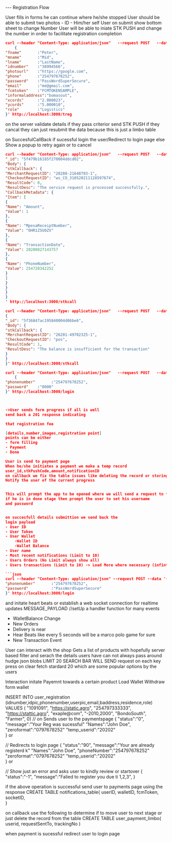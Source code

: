 --- Registration Flow

User fills in forms he can continue where he/she stopped 
User should be able to submit two photos 
    - ID 
    - Him/her self
User on submit show bottom sheet to change Number
User will be able to iniate STK PUSH and change the number in order to facilitate registration completion
```json
curl --header "Content-Type: application/json"   --request POST   --data '
    {
"fname"       :"Peter",    
"mname"       :"Mid",
"lname"       :"LastName",
"idnumber"    :"38994566",  
"photourl"    :"https://google.com",
"phone"       :"254797678252", 
"password"    :"PassWordSuperSecure",
"email"       :"me@gmail.com", 
"fcmtoken"    :"FCMTOKENSAMPLE", 
"informaladdress":"bomasout", 
"xcords"      :"2.000023", 
"ycords"      :"5.000010",  
"role"        :"Logistics"
}' http://localhost:3000/treg

```
on the server validate details if they pass criterior
 send STK PUSH 
if they cancal they can just resubmit the data because this is just a limbo table

on SuccesfulCallBack if sucessful login the user/Redirect to login page
else Show a popup to retry again or to cancel

```json
curl --header "Content-Type: application/json"   --request POST   --data '{
"_id": "5f479b16185f270004ddcd02",
"Body": {
"stkCallback": {
"MerchantRequestID": "28288-21648703-1",
"CheckoutRequestID": "ws_CO_310520211128597674",
"ResultCode": 0,
"ResultDesc": "The service request is processed successfully.",
"CallbackMetadata": {
"Item": [
{
"Name": "Amount",
"Value": 1
},
{
"Name": "MpesaReceiptNumber",
"Value": "OHR1Z5U0ZV"
},
{
"Name": "TransactionDate",
"Value": 20200827143757
},
{
"Name": "PhoneNumber",
"Value": 254720342252
}
]
}
}
}
}
' http://localhost:3000/stkcall

```



```json
curl --header "Content-Type: application/json"   --request POST   --data '
{
"_id": "5f36847ac195840004d06be6",
"Body": {
"stkCallback": {
"MerchantRequestID": "26201-49702325-1",
"CheckoutRequestID": "pos",
"ResultCode": 1,
"ResultDesc": "The balance is insufficient for the transaction"
}
}
}' http://localhost:3000/stkcall

```




```json
curl --header "Content-Type: application/json"   --request POST   --data '
    {
"phonenumber"       :"254797678252", 
"password"    :"0000"
}' http://localhost:3000/login



->User sends form progress if all is well 
send back a 201 response indicating

that registration fee

[details,number,images,registration point]
points can be either 
- form filling
- Payment 
- Done

User is send to payment page
When he/she initiates a payment we make a temp record
user_id,stkPushCode,amount,notificationID
on callback we fix the table issues like deleting the record or storing the record in the db\
Notify the user of the current progress


This will prompt the app to be opened where we will send a request to the server of the current progress
if he is in done stage then prompt the user to set his username
and password


on succesfull details submittion we send back the 
login payload
- User ID
- User Token
- User Wallet
    -Wallet ID
    -Wallet Balance
- User name
- Most recent notifications (Limit to 10)
- Users Orders (No Limit always show all)
- Users transactions (Limit to 10) -> Load More where necessary (infinte list)

```json
curl --header "Content-Type: application/json" --request POST --data '{
"phonenumber"       :"254797678252", 
"password"          :"PassWordSuperSecure"
}' http://localhost:3000/login

```

and initate heart beats or establish a web socket connection for realtime updates
MESSAGE_PAYLOAD 
//setUp a handler function for many events
- WalletBalance Change
- New Orders
- Delivery is near
- Hear Beats like every 5 seconds will be a marco polo game for sure
- New Transaction Event

User can interact with the shop
Gets a list of products with hopefully server based filter
and serach the details users have can not always pass around hudge json blobs
LIMIT 20
SEARCH BAR WILL SEND request on each key press
on clear fetch stardard 20 which are some popular options by the users



Interaction 
initate Payemnt towards a certain product
Load Wallet
Withdraw form wallet



INSERT INTO user_registration (idnumber,idpic,phonenumber,userpic,email,baddress,residence,role)
VALUES (
"1091091",
"https://static.agro",
"254797333333",
"https://stattic.agro",
"exaple@com",
"-2010,2000",
"BondoSouth",
"Farmer",
0)
// on Sends user to the paymentspage
{
    "status":"0",
    "message":"Your Reg was sucessful"
    "Names":"John Doe",
    "zeroformat":"0797678252"
    "temp_userid":"20202"    
}
 or

// Redirects to login page
{
    "status":"90",
    "message":"Your are already registerd k"
    "Names":"John Doe",
    "phoneNumber":"254797678252"
    "zeroformat":"0797678252"
    "temp_userid":"20202"    
} or

// Show just an error and asks user to kindly review or startover
{
    "status":"-1",
    "message":"Falied to register you due ti 1,2,3",
}


if the above operation is successful 
send user to payments page using the response
CREATE TABLE notifications_table{
    userID,
    walletID,
    fcmToken,
    socketID,    
}

on callback use the following to determine if to move user to next stage
or just delete the record from the table
CREATE TABLE user_payment_limbo(
    userid,
    requestSentTo,
    trackingNo
)

when payment is sucessful redirect  user to login page


